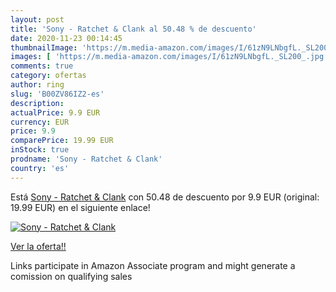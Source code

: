 ```yaml
---
layout: post
title: 'Sony - Ratchet & Clank al 50.48 % de descuento'
date: 2020-11-23 00:14:45
thumbnailImage: 'https://m.media-amazon.com/images/I/61zN9LNbgfL._SL200_.jpg'
images: [ 'https://m.media-amazon.com/images/I/61zN9LNbgfL._SL200_.jpg' ]
comments: true
category: ofertas
author: ring
slug: 'B00ZV86IZ2-es'
description:
actualPrice: 9.9 EUR
currency: EUR
price: 9.9
comparePrice: 19.99 EUR
inStock: true
prodname: 'Sony - Ratchet & Clank'
country: 'es'
---
```


Está [Sony - Ratchet & Clank](https://www.amazon.es/dp/B00ZV86IZ2/?tag=tolees-21) con 50.48 de descuento por 9.9 EUR (original: 19.99 EUR) en el siguiente enlace!

[![Sony - Ratchet & Clank](https://m.media-amazon.com/images/I/61zN9LNbgfL._SL200_.jpg)](https://www.amazon.es/dp/B00ZV86IZ2/?tag=tolees-21)

[Ver la oferta!!](https://www.amazon.es/dp/B00ZV86IZ2/?tag=tolees-21)

Links participate in Amazon Associate program and might generate a comission on qualifying sales


